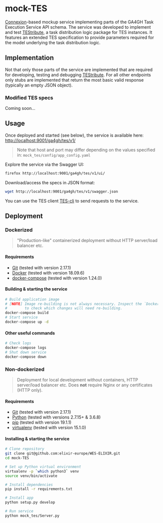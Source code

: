 # mock-TES

[Connexion](https://github.com/zalando/connexion)-based mockup service implementing parts of the GA4GH Task Execution
Service API schema. The service was developed to implement and test [TEStribute](https://github.com/elixir-europe/TEStribute),
a task distribution logic package for TES instances. It features an extended
TES specification to provide parameters required for the model underlying the
task distribution logic.

## Implementation

Not that only those parts of the service are implemented that are required for
developing, testing and debugging [TEStribute](https://github.com/elixir-europe/TEStribute).
For all other endpoints only stubs are implemented that return the most basic
valid response (typically an empty JSON object).

### Modified TES specs

Coming soon...

## Usage

Once deployed and started (see below), the service is available here:
<http://localhost:9001/ga4gh/tes/v1/>

> Note that host and port may differ depending on the values specified in:
`mock_tes/config/app_config.yaml`

Explore the service via the Swagger UI:

```bash
firefox http://localhost:9001/ga4gh/tes/v1/ui/
```

Download/access the specs in JSON format:

```bash
wget http://localhost:9001/ga4gh/tes/v1/swagger.json
```

You can use the TES client [TES-cli](https://github.com/elixir-europe/TES-cli) to send requests to the service.

## Deployment

### Dockerized

> "Production-like" containerized deployment without HTTP server/load balancer etc.

#### Requirements

- [Git](https://git-scm.com/book/en/v2/Getting-Started-Installing-Git) (tested with version 2.17.1)
- [Docker](https://docs.docker.com/install/) (tested with version 18.09.6)
- [docker-compose](https://docs.docker.com/compose/install/) (tested with version 1.24.0)

#### Building & starting the service

```bash
# Build application image
# [NOTE] Image re-building is not always necessary. Inspect the `Dockerfile`
#        to check which changes will need re-building.
docker-compose build
# Start service
docker-compose up -d
```

#### Other useful commands

```bash
# Check logs
docker-compose logs
# Shut down service
docker-compose down
```

### Non-dockerized

> Deployment for local development without containers, HTTP server/load balancer etc.
> Does **not** require Nginx or any certificates (HTTP only).

#### Requirements

- [Git](https://git-scm.com/book/en/v2/Getting-Started-Installing-Git) (tested with version 2.17.1)
- [Python](https://www.python.org/downloads/) (tested with versions 2.7.15+ & 3.6.8)
- [pip](https://pip.pypa.io/en/stable/installing/) (tested with version 19.1.1)
- [virtualenv](https://virtualenv.pypa.io/en/stable/installation/) (tested with version 15.1.0)

#### Installing & starting the service

```bash
# Clone repository
git clone git@github.com:elixir-europe/WES-ELIXIR.git
cd mock-TES

# Set up Python virtual environment
virtualenv -p `which python3` venv
source venv/bin/activate

# Install dependencies
pip install -r requirements.txt

# Install app
python setup.py develop

# Run service
python mock_tes/Server.py
```
